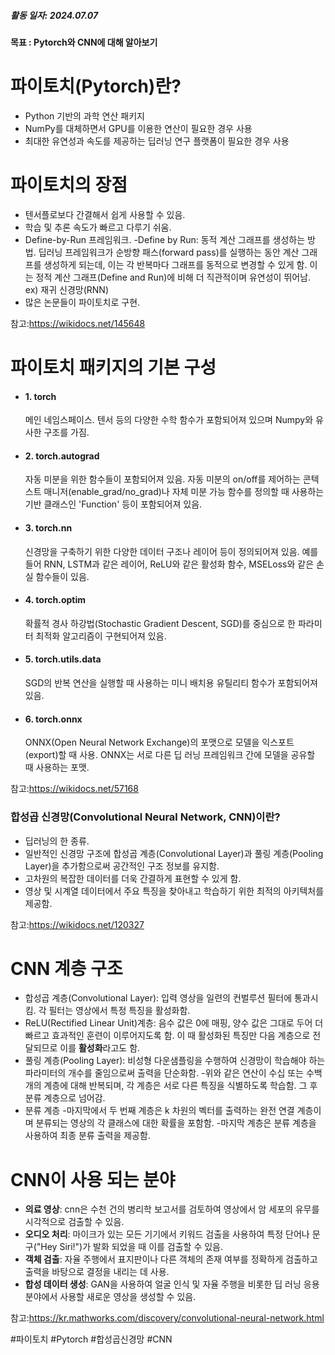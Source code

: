 ##### 활동 일자: 2024.07.07
#### 목표 : Pytorch와 CNN에 대해 알아보기

# 파이토치(Pytorch)란?
- Python 기반의 과학 연산 패키지
- NumPy를 대체하면서 GPU를 이용한 연산이 필요한 경우 사용
- 최대한 유연성과 속도를 제공하는 딥러닝 연구 플랫폼이 필요한 경우 사용

# 파이토치의 장점
- 텐서플로보다 간결해서 쉽게 사용할 수 있음.
- 학습 및 추론 속도가 빠르고 다루기 쉬움.
- Define-by-Run 프레임워크.
	-Define by Run: 동적 계산 그래프를 생성하는 방법.
		딥러닝 프레임워크가 순방향 패스(forward pass)를 실행하는 동안 계산 그래프를 생성하게 되는데, 이는 각 반복마다 그래프를 동적으로 변경할 수 있게 함. 이는 정적 계산 그래프(Define and Run)에 비해 더 직관적이며 유연성이 뛰어남. 
		ex) 재귀 신경망(RNN)
- 많은 논문들이 파이토치로 구현.

참고:https://wikidocs.net/145648

# 파이토치 패키지의 기본 구성
- #### 1. torch
	메인 네임스페이스. 텐서 등의 다양한 수학 함수가 포함되어져 있으며 Numpy와 유사한 구조를 가짐.

- #### 2. torch.autograd
	자동 미분을 위한 함수들이 포함되어져 있음. 자동 미분의 on/off를 제어하는 콘텍스트 매니저(enable_grad/no_grad)나 자체 미분 가능 함수를 정의할 때 사용하는 기반 클래스인 'Function' 등이 포함되어져 있음.

- #### 3. torch.nn
	신경망을 구축하기 위한 다양한 데이터 구조나 레이어 등이 정의되어져 있음. 예를 들어 RNN, LSTM과 같은 레이어, ReLU와 같은 활성화 함수, MSELoss와 같은 손실 함수들이 있음.

- #### 4. torch.optim
	확률적 경사 하강법(Stochastic Gradient Descent, SGD)를 중심으로 한 파라미터 최적화 알고리즘이 구현되어져 있음.

- #### 5. torch.utils.data
	SGD의 반복 연산을 실행할 때 사용하는 미니 배치용 유틸리티 함수가 포함되어져 있음.

- #### 6. torch.onnx
	ONNX(Open Neural Network Exchange)의 포맷으로 모델을 익스포트(export)할 때 사용. ONNX는 서로 다른 딥 러닝 프레임워크 간에 모델을 공유할 때 사용하는 포맷.
	
참고:https://wikidocs.net/57168

### 합성곱 신경망(Convolutional Neural Network, CNN)이란?
- 딥러닝의 한 종류.
- 일반적인 신경망 구조에 합성곱 계층(Convolutional Layer)과 풀링 계층(Pooling Layer)을 추가함으로써 공간적인 구조 정보를 유지함.
- 고차원의 복잡한 데이터를 더욱 간결하게 표현할 수 있게 함.
- 영상 및 시계열 데이터에서 주요 특징을 찾아내고 학습하기 위한 최적의 아키텍처를 제공함.

참고:https://wikidocs.net/120327

# CNN 계층 구조
- 합성곱 계층(Convolutional Layer): 입력 영상을 일련의 컨벌루션 필터에 통과시킴. 각 필터는 영상에서 특정 특징을 활성화함.
- ReLU(Rectified Linear Unit)계층: 음수 값은 0에 매핑, 양수 값은 그대로 두어 더 빠르고 효과적인 훈련이 이루어지도록 함. 이 때 활성화된 특징만 다음 계층으로 전달되므로 이를 **활성화**라고도 함.
- 풀링 계층(Pooling Layer): 비성형 다운샘플링을 수행하여 신경망이 학습해야 하는 파라미터의 개수를 줄임으로써 출력을 단순화함.
-위와 같은 연산이 수십 또는 수백 개의 계층에 대해 반복되며, 각 계층은 서로 다른 특징을 식별하도록 학습함. 그 후 분류 계층으로 넘어감.
- 분류 계층
	-마지막에서 두 번째 계층은 k 차원의 벡터를 출력하는 완전 연결 계층이며 분류되는 영상의 각 클래스에 대한 확률을 포함함.
	-마지막 계층은 분류 계층을 사용하여 최종 분류 출력을 제공함.

# CNN이 사용 되는 분야
- **의료 영상**: cnn은 수천 건의 병리학 보고서를 검토하여 영상에서 암 세포의 유무를 시각적으로 검출할 수 있음.
- **오디오 처리**: 마이크가 있는 모든 기기에서 키워드 검출을 사용하여 특정 단어나 문구("Hey Siri!")가 발화 되었을 때 이를 검출할 수 있음.
- **객체 검출**: 자율 주행에서 표지판이나 다른 객체의 존재 여부를 정확하게 검출하고 출력을 바탕으로 결정을 내리는 데 사용.
- **합성 데이터 생성**: GAN을 사용하여 얼굴 인식 및 자율 주행을 비롯한 딥 러닝 응용 분야에서 사용할 새로운 영상을 생성할 수 있음.

참고:https://kr.mathworks.com/discovery/convolutional-neural-network.html

#파이토치 #Pytorch #합성곱신경망 #CNN